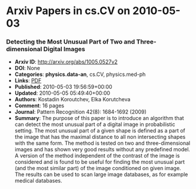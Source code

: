 # Arxiv Papers in cs.CV on 2010-05-03
### Detecting the Most Unusual Part of Two and Three-dimensional Digital Images
- **Arxiv ID**: http://arxiv.org/abs/1005.0527v2
- **DOI**: None
- **Categories**: **physics.data-an**, cs.CV, physics.med-ph
- **Links**: [PDF](http://arxiv.org/pdf/1005.0527v2)
- **Published**: 2010-05-03 19:56:59+00:00
- **Updated**: 2010-05-05 05:49:40+00:00
- **Authors**: Kostadin Koroutchev, Elka Korutcheva
- **Comment**: 16 pages
- **Journal**: Pattern Recognition 42(8): 1684-1692 (2009)
- **Summary**: The purpose of this paper is to introduce an algorithm that can detect the most unusual part of a digital image in probabilistic setting. The most unusual part of a given shape is defined as a part of the image that has the maximal distance to all non intersecting shapes with the same form. The method is tested on two and three-dimensional images and has shown very good results without any predefined model. A version of the method independent of the contrast of the image is considered and is found to be useful for finding the most unusual part (and the most similar part) of the image conditioned on given image. The results can be used to scan large image databases, as for example medical databases.



